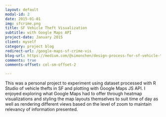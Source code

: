 ```yaml
---
layout: default
modal-id: 2
date: 2015-01-01
img: sfcrime.png
title: SF Vehicle Theft Visualization
subtitle: with Google Maps API 
project-date: January 2015
client: myself
category: project blog 
redirect-url: /google-maps-sf-crime-vis
blog-url: https://medium.com/@simonchen/design-process-for-sf-vehicle-theft-crime-visualization-13b5e0b8dd50
comments: true
comments-offset: col-sm-offset-2  

---
```


This was a personal project to experiment using dataset processed with R Studio of vehicle thefts in SF and plotting with Google Maps JS API. I enjoyed exploring what Google Maps had to offer through heatmap visualizations and styling the map layouts themselves to suit time of day as well as rendering different views based on the level of zoom to maintain relevancy of information presented.  